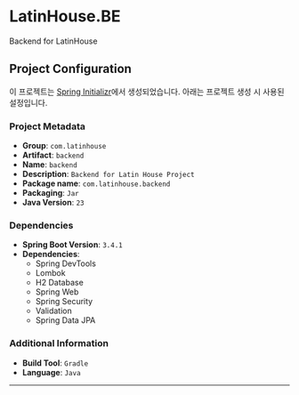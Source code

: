 # LatinHouse.BE
Backend for LatinHouse

## Project Configuration

이 프로젝트는 [Spring Initializr](https://start.spring.io)에서 생성되었습니다. 아래는 프로젝트 생성 시 사용된 설정입니다.

### Project Metadata
- **Group**: `com.latinhouse`
- **Artifact**: `backend`
- **Name**: `backend`
- **Description**: `Backend for Latin House Project`
- **Package name**: `com.latinhouse.backend`
- **Packaging**: `Jar`
- **Java Version**: `23`

### Dependencies
- **Spring Boot Version**: `3.4.1`
- **Dependencies**:
    - Spring DevTools
    - Lombok
    - H2 Database
    - Spring Web
    - Spring Security
    - Validation
    - Spring Data JPA

### Additional Information
- **Build Tool**: `Gradle`
- **Language**: `Java`

---
